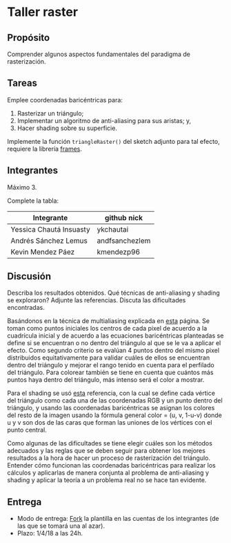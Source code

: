 # Taller raster

## Propósito

Comprender algunos aspectos fundamentales del paradigma de rasterización.

## Tareas

Emplee coordenadas baricéntricas para:

1. Rasterizar un triángulo;
2. Implementar un algoritmo de anti-aliasing para sus aristas; y,
3. Hacer shading sobre su superficie.

Implemente la función ```triangleRaster()``` del sketch adjunto para tal efecto, requiere la librería [frames](https://github.com/VisualComputing/framesjs/releases).

## Integrantes

Máximo 3.

Complete la tabla:

| Integrante | github nick |
|------------|-------------|
| Yessica Chautá Insuasty | ykchautai |
| Andrés Sánchez Lemus | andfsanchezlem |
| Kevin Mendez Páez | kmendezp96 |

## Discusión

Describa los resultados obtenidos. Qué técnicas de anti-aliasing y shading se exploraron? Adjunte las referencias. Discuta las dificultades encontradas.

Basándonos en la técnica de multialiasing explicada en [esta](https://learnopengl.com/Advanced-OpenGL/Anti-Aliasing) página. Se toman como puntos iniciales los centros de cada pixel de acuerdo a la cuadrícula inicial y de acuerdo a las ecuaciones baricéntricas planteadas se define si se encuentran o no dentro del triángulo al que se le va a aplicar el efecto. Como segundo criterio se evalúan 4 puntos dentro del mismo pixel distribuidos equitativamente para validar cuáles de ellos se encuentran dentro del triángulo y mejorar el rango tenido en cuenta para el perfilado del triángulo. Para colorear también se tiene en cuenta que cuántos más puntos haya dentro del triángulo, más intenso será el color a mostrar.

Para el shading se usó [esta](https://www.scratchapixel.com/lessons/3d-basic-rendering/ray-tracing-rendering-a-triangle/barycentric-coordinates) referencia, con la cual se define cada vértice del triángulo como cada una de las coordenadas RGB y un punto dentro del triángulo, y usando las coordenadas baricéntricas se asignan los colores del resto de la imagen usando la fórmula general color = (u, v, 1-u-v) donde u y v son dos de las caras que forman las uniones de los vértices con el punto central.

Como algunas de las dificultades se tiene elegir cuáles son los métodos adecuados y las reglas que se deben seguir para obtener los mejores resultados a la hora de hacer un proceso de rasterización del triángulo. Entender cómo funcionan las coordenadas baricéntricas para realizar los cálculos y aplicarlas de manera conjunta al problema de anti-aliasing y shading y aplicar la teoría a un problema real no se hace tan evidente.

## Entrega

* Modo de entrega: [Fork](https://help.github.com/articles/fork-a-repo/) la plantilla en las cuentas de los integrantes (de las que se tomará una al azar).
* Plazo: 1/4/18 a las 24h.
